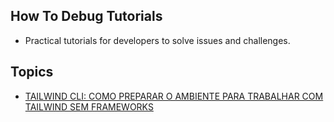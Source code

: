 ## How To Debug Tutorials

* Practical tutorials for developers to solve issues and challenges.

## Topics

* [TAILWIND CLI: COMO PREPARAR O AMBIENTE PARA TRABALHAR COM TAILWIND SEM FRAMEWORKS](https://github.com/DucaBarros/How-To-Debug-Tutorials/blob/main/Tailwind%20CLI%20Tutorial/Tailwind%20CLI%20Tutorial%20(PT-BR).md)
